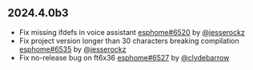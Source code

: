 ## 2024.4.0b3

- Fix missing ifdefs in voice assistant [esphome#6520](https://github.com/esphome/esphome/pull/6520) by [@jesserockz](https://github.com/jesserockz)
- Fix project version longer than 30 characters breaking compilation [esphome#6535](https://github.com/esphome/esphome/pull/6535) by [@jesserockz](https://github.com/jesserockz)
- Fix no-release bug on ft6x36 [esphome#6527](https://github.com/esphome/esphome/pull/6527) by [@clydebarrow](https://github.com/clydebarrow)


